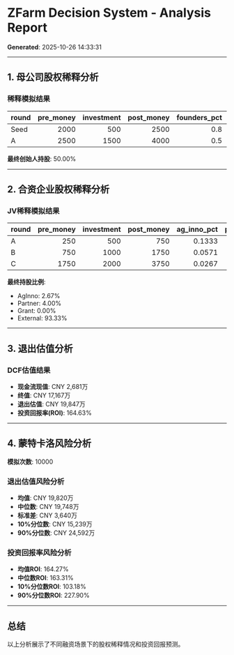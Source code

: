 # ZFarm Decision System - Analysis Report

**Generated**: 2025-10-26 14:33:31

---

## 1. 母公司股权稀释分析

### 稀释模拟结果

| round   |   pre_money |   investment |   post_money |   founders_pct |   new_investor_pct |
|:--------|------------:|-------------:|-------------:|---------------:|-------------------:|
| Seed    |        2000 |          500 |         2500 |            0.8 |              0.2   |
| A       |        2500 |         1500 |         4000 |            0.5 |              0.375 |

**最终创始人持股**: 50.00%

---

## 2. 合资企业股权稀释分析

### JV稀释模拟结果

| round   |   pre_money |   investment |   post_money |   ag_inno_pct |   partner_pct |   grant_pct |   external_pct |
|:--------|------------:|-------------:|-------------:|--------------:|--------------:|------------:|---------------:|
| A       |         250 |          500 |          750 |        0.1333 |        0.2    |           0 |         0.6667 |
| B       |         750 |         1000 |         1750 |        0.0571 |        0.0857 |           0 |         0.8571 |
| C       |        1750 |         2000 |         3750 |        0.0267 |        0.04   |           0 |         0.9333 |

**最终持股比例**:
- AgInno: 2.67%
- Partner: 4.00%
- Grant: 0.00%
- External: 93.33%

---

## 3. 退出估值分析

### DCF估值结果

- **现金流现值**: CNY 2,681万
- **终值**: CNY 17,167万
- **退出估值**: CNY 19,847万
- **投资回报率(ROI)**: 164.63%

---

## 4. 蒙特卡洛风险分析

**模拟次数**: 10000

### 退出估值风险分析

- **均值**: CNY 19,820万
- **中位数**: CNY 19,748万
- **标准差**: CNY 3,640万
- **10%分位数**: CNY 15,239万
- **90%分位数**: CNY 24,592万

### 投资回报率风险分析

- **均值ROI**: 164.27%
- **中位数ROI**: 163.31%
- **10%分位数ROI**: 103.18%
- **90%分位数ROI**: 227.90%

---

## 总结

以上分析展示了不同融资场景下的股权稀释情况和投资回报预测。

